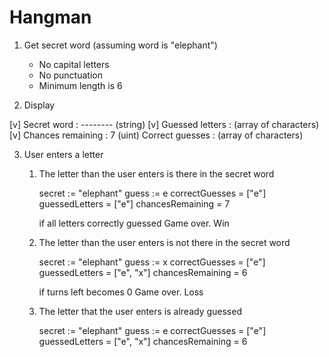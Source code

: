 # Hangman


1. Get secret word (assuming word is "elephant")
   - No capital letters
   - No punctuation
   - Minimum length is 6
    


2. Display


[v] Secret word : --------  (string)
[v] Guessed letters :       (array of characters)
[v] Chances remaining : 7   (uint)
    Correct guesses :       (array of characters)




3. User enters a letter
   1. The letter than the user enters is there in the secret word
      
      secret := "elephant"
      guess := e
      correctGuesses = ["e"]
      guessedLetters = ["e"]
      chancesRemaining = 7
      
      if all letters correctly guessed
         Game over. Win


   2. The letter than the user enters is not there in the secret word
      
      secret := "elephant"
      guess := x
      correctGuesses = ["e"]
      guessedLetters = ["e", "x"]
      chancesRemaining = 6
      
      if turns left becomes 0
         Game over. Loss


   3. The letter that the user enters is already guessed
      
      secret := "elephant"
      guess := e
      correctGuesses = ["e"]
      guessedLetters = ["e", "x"]
      chancesRemaining = 6

